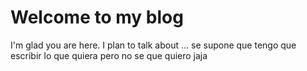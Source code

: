 # Welcome to my blog

I'm glad you are here. I plan to talk about ...
se supone que tengo que escribir lo que quiera pero no se que quiero jaja
